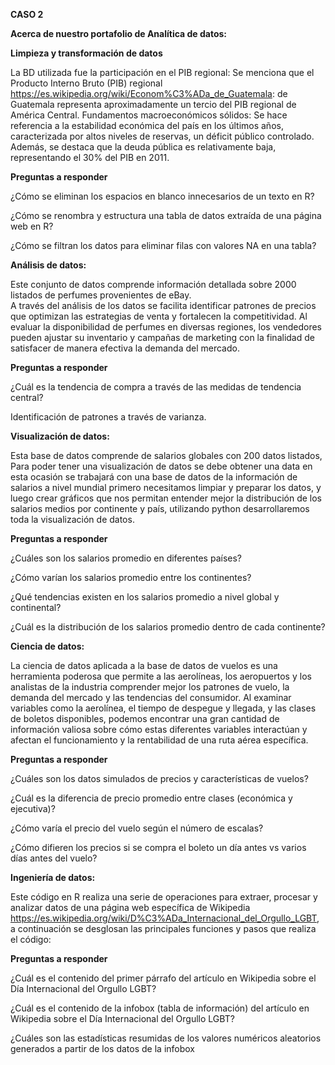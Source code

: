 **CASO 2**

**Acerca de nuestro portafolio de Analítica de datos:** 

**Limpieza y transformación de datos**

La BD utilizada fue la participación en el PIB regional: Se menciona que el Producto Interno Bruto (PIB) regional https://es.wikipedia.org/wiki/Econom%C3%ADa_de_Guatemala: de Guatemala representa aproximadamente un tercio del PIB regional de América Central. Fundamentos macroeconómicos sólidos: Se hace referencia a la estabilidad económica del país en los últimos años, caracterizada por altos niveles de reservas, un déficit público controlado. Además, se destaca que la deuda pública es relativamente baja, representando el 30% del PIB en 2011.

**Preguntas a responder**

¿Cómo se eliminan los espacios en blanco innecesarios de un texto en R?

¿Cómo se renombra y estructura una tabla de datos extraída de una página web en R?

¿Cómo se filtran los datos para eliminar filas con valores NA en una tabla?

**Análisis de datos:**

Este conjunto de datos comprende información detallada sobre 2000 listados de perfumes provenientes de eBay.  
A través del análisis de los datos se facilita identificar patrones de precios que optimizan las estrategias de venta y fortalecen la competitividad. Al evaluar la disponibilidad de perfumes en diversas regiones, los vendedores pueden ajustar su inventario y campañas de marketing con la finalidad de satisfacer de manera efectiva la demanda del mercado. 

**Preguntas a responder**

¿Cuál es la tendencia de compra a través de las medidas de tendencia central? 

Identificación de patrones a través de varianza. 

**Visualización de datos:**

Esta base de datos comprende de salarios globales con 200 datos listados, Para poder tener una visualización de datos se debe obtener una data en esta ocasión se trabajará con una base de datos de la información de salarios a nivel mundial primero necesitamos limpiar y preparar los datos, y luego crear gráficos que nos permitan entender mejor la distribución de los salarios medios por continente y país, utilizando python desarrollaremos toda la visualización de datos.

**Preguntas a responder**

¿Cuáles son los salarios promedio en diferentes países?

¿Cómo varían los salarios promedio entre los continentes?

¿Qué tendencias existen en los salarios promedio a nivel global y continental?

¿Cuál es la distribución de los salarios promedio dentro de cada continente?

**Ciencia de datos:** 

La ciencia de datos aplicada a la base de datos de vuelos es una herramienta poderosa que permite a las aerolíneas, los aeropuertos y los analistas de la industria comprender mejor los patrones de vuelo, la demanda del mercado y las tendencias del consumidor. Al examinar variables como la aerolínea, el tiempo de despegue y llegada, y las clases de boletos disponibles, podemos encontrar una gran cantidad de información valiosa sobre cómo estas diferentes variables interactúan y afectan el funcionamiento y la rentabilidad de una ruta aérea específica.

**Preguntas a responder**

¿Cuáles son los datos simulados de precios y características de vuelos?

¿Cuál es la diferencia de precio promedio entre clases (económica y ejecutiva)?

¿Cómo varía el precio del vuelo según el número de escalas?

¿Cómo difieren los precios si se compra el boleto un día antes vs varios días antes del vuelo?

**Ingeniería de datos:**

Este código en R realiza una serie de operaciones para extraer, procesar y analizar datos de una página web específica de Wikipedia https://es.wikipedia.org/wiki/D%C3%ADa_Internacional_del_Orgullo_LGBT, a continuación se desglosan las principales funciones y pasos que realiza el código:

**Preguntas a responder**

¿Cuál es el contenido del primer párrafo del artículo en Wikipedia sobre el Día Internacional del Orgullo LGBT?

¿Cuál es el contenido de la infobox (tabla de información) del artículo en Wikipedia sobre el Día Internacional del Orgullo LGBT?

¿Cuáles son las estadísticas resumidas de los valores numéricos aleatorios generados a partir de los datos de la infobox
